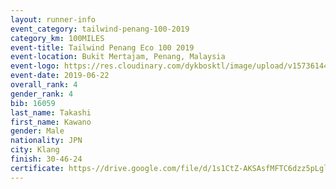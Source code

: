 ```yaml
--- 
layout: runner-info 
event_category: tailwind-penang-100-2019 
category_km: 100MILES 
event-title: Tailwind Penang Eco 100 2019 
event-location: Bukit Mertajam, Penang, Malaysia 
event-logo: https://res.cloudinary.com/dykbosktl/image/upload/v1573614442/Logo/Logo_gqlzi3.jpg 
event-date: 2019-06-22 
overall_rank: 4
gender_rank: 4
bib: 16059
last_name: Takashi
first_name: Kawano
gender: Male
nationality: JPN
city: Klang
finish: 30-46-24
certificate: https-//drive.google.com/file/d/1s1CtZ-AKSAsfMFTC6dzz5pLgluKOYFpU/view?usp=sharing
--- 
```

